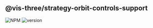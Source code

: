 ## @vis-three/strategy-orbit-controls-support

<p>
   <img alt="NPM" src="https://img.shields.io/npm/l/@vis-three/strategy-orbit-controls-support?color=blue">
   <img alt="version" src="https://img.shields.io/npm/v/@vis-three/strategy-orbit-controls-support">
</p>
